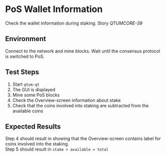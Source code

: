 # PoS Wallet Information

Check the wallet information during staking. Story *QTUMCORE-39*

## Environment

Connect to the network and mine blocks. Wait until the consensus protocol is switched to PoS.

## Test Steps

 1. Start `qtum-qt`
 2. The GUI is displayed
 3. Mine some PoS blocks
 4. Check the Overview-screen information about stake 
 5. Check that the coins involved into staking are subtracted from the available coins

## Expected Results

Step 4 should result in showing that the Overview-screen contains label for coins involved into the staking.  
Step 5 should result in `stake + available = total`
